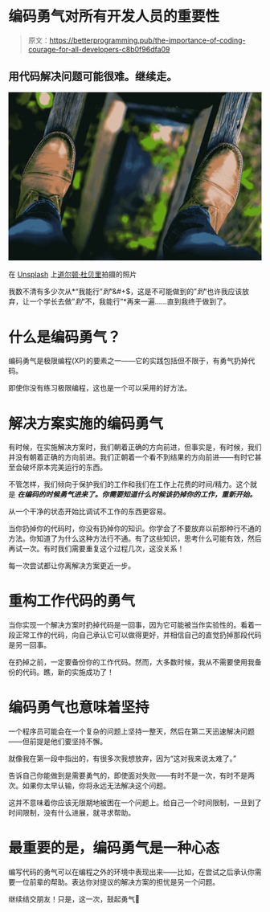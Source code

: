 # 编码勇气对所有开发人员的重要性

> 原文：<https://betterprogramming.pub/the-importance-of-coding-courage-for-all-developers-c8b0f96dfa09>

## 用代码解决问题可能很难。继续走。

![](img/6330b1f2ccdacbfb3f24ca58ae19521b.png)

在 [Unsplash](https://unsplash.com?utm_source=medium&utm_medium=referral) 上[道尔顿·杜贝里](https://unsplash.com/@daltontouch?utm_source=medium&utm_medium=referral)拍摄的照片

我数不清有多少次从*“我能行”*到*“&#+$，这是不可能做到的”*到*“也许我应该放弃，让一个学长去做”*到*“不，我能行”*再来一遍……直到我终于做到了。

# 什么是编码勇气？

编码勇气是极限编程(XP)的要素之一——它的实践包括但不限于，有勇气扔掉代码。

即使你没有练习极限编程，这也是一个可以采用的好方法。

# 解决方案实施的编码勇气

有时候，在实施解决方案时，我们朝着正确的方向前进，但事实是，有时候，我们并没有朝着正确的方向前进。我们正朝着一个看不到结果的方向前进——有时它甚至会破坏原本完美运行的东西。

不管怎样，我们倾向于保护我们的工作和我们在工作上花费的时间/精力。这个就是 ***在编码的时候勇气进来了。你需要知道什么时候该扔掉你的工作，重新开始。***

从一个干净的状态开始比调试不工作的东西更容易。

当你扔掉你的代码时，你没有扔掉你的知识。你学会了不要放弃以前那种行不通的方法。你知道了为什么这种方法行不通。有了这些知识，思考什么可能有效，然后再试一次。有时我们需要重复这个过程几次，这没关系！

每一次尝试都让你离解决方案更近一步。

# 重构工作代码的勇气

当你实现一个解决方案时扔掉代码是一回事，因为它可能被当作实验性的。看着一段正常工作的代码，向自己承认它可以做得更好，并相信自己的直觉扔掉那段代码是另一回事。

在扔掉之前，一定要备份你的工作代码。然而，大多数时候，我从不需要使用我备份的代码。瞧，新的实施成功了！

# 编码勇气也意味着坚持

一个程序员可能会在一个复杂的问题上坚持一整天，然后在第二天迅速解决问题——但前提是他们要坚持不懈。

就像我在第一段中指出的，有很多次我想放弃，因为“这对我来说太难了。”

告诉自己你能做到是需要勇气的，即使面对失败——有时不是一次，有时不是两次。如果你太早认输，你将永远无法解决这个问题。

这并不意味着你应该无限期地被困在一个问题上。给自己一个时间限制，一旦到了时间限制，没有什么进展，就寻求帮助。

# 最重要的是，编码勇气是一种心态

编写代码的勇气可以在编程之外的环境中表现出来——比如，在尝试之后承认你需要一位前辈的帮助。表达你对提议的解决方案的担忧是另一个问题。

继续结交朋友！只是，这一次，鼓起勇气🤩